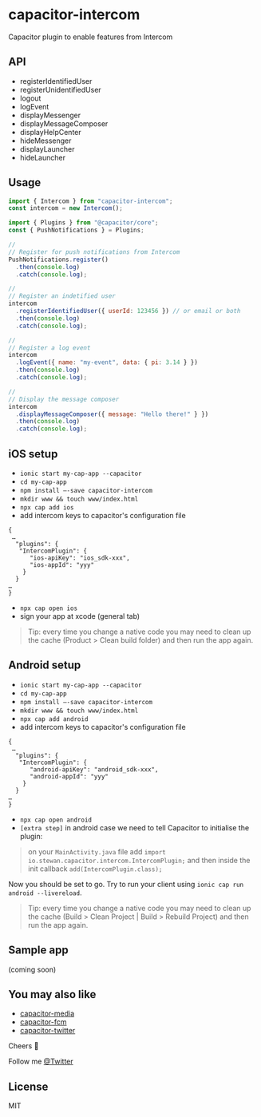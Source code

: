 # capacitor-intercom

Capacitor plugin to enable features from Intercom

## API

- registerIdentifiedUser
- registerUnidentifiedUser
- logout
- logEvent
- displayMessenger
- displayMessageComposer
- displayHelpCenter
- hideMessenger
- displayLauncher
- hideLauncher

## Usage

```js
import { Intercom } from "capacitor-intercom";
const intercom = new Intercom();

import { Plugins } from "@capacitor/core";
const { PushNotifications } = Plugins;

//
// Register for push notifications from Intercom
PushNotifications.register()
  .then(console.log)
  .catch(console.log);

//
// Register an indetified user
intercom
  .registerIdentifiedUser({ userId: 123456 }) // or email or both
  .then(console.log)
  .catch(console.log);

//
// Register a log event
intercom
  .logEvent({ name: "my-event", data: { pi: 3.14 } })
  .then(console.log)
  .catch(console.log);

//
// Display the message composer
intercom
  .displayMessageComposer({ message: "Hello there!" } })
  .then(console.log)
  .catch(console.log);
```

## iOS setup

- `ionic start my-cap-app --capacitor`
- `cd my-cap-app`
- `npm install —-save capacitor-intercom`
- `mkdir www && touch www/index.html`
- `npx cap add ios`
- add intercom keys to capacitor's configuration file

```
{
 …
  "plugins": {
   "IntercomPlugin": {
      "ios-apiKey": "ios_sdk-xxx",
      "ios-appId": "yyy"
    }
  }
…
}
```

- `npx cap open ios`
- sign your app at xcode (general tab)

> Tip: every time you change a native code you may need to clean up the cache (Product > Clean build folder) and then run the app again.

## Android setup

- `ionic start my-cap-app --capacitor`
- `cd my-cap-app`
- `npm install —-save capacitor-intercom`
- `mkdir www && touch www/index.html`
- `npx cap add android`
- add intercom keys to capacitor's configuration file

```
{
 …
  "plugins": {
   "IntercomPlugin": {
      "android-apiKey": "android_sdk-xxx",
      "android-appId": "yyy"
    }
  }
…
}
```

- `npx cap open android`
- `[extra step]` in android case we need to tell Capacitor to initialise the plugin:

> on your `MainActivity.java` file add `import io.stewan.capacitor.intercom.IntercomPlugin;` and then inside the init callback `add(IntercomPlugin.class);`

Now you should be set to go. Try to run your client using `ionic cap run android --livereload`.

> Tip: every time you change a native code you may need to clean up the cache (Build > Clean Project | Build > Rebuild Project) and then run the app again.

## Sample app

(coming soon)

## You may also like

- [capacitor-media](https://github.com/stewwan/capacitor-media)
- [capacitor-fcm](https://github.com/stewwan/capacitor-fcm)
- [capacitor-twitter](https://github.com/stewwan/capacitor-twitter)

Cheers 🍻

Follow me [@Twitter](https://twitter.com/StewanSilva)

## License

MIT

